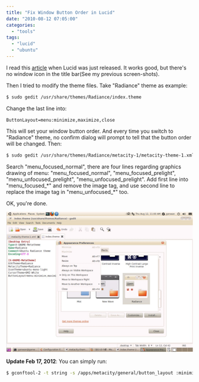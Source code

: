```yaml
---
title: "Fix Window Button Order in Lucid"
date: "2010-08-12 07:05:00"
categories: 
  - "tools"
tags: 
  - "lucid"
  - "ubuntu"
---
```


I read this [article](http://motersho.com/blog/index.php/2010/03/08/fix-minimizemaximizeclose-button-order-in-ubuntu-10-04-lucid-lynx/) when Lucid was just released. It works good, but there's no window icon in the title bar(See my previous screen-shots).

Then I tried to modify the theme files. Take "Radiance" theme as example:

```bash
$ sudo gedit /usr/share/themes/Radiance/index.theme
```

Change the last line into:

```
ButtonLayout=menu:minimize,maximize,close
```

This will set your window button order. And every time you switch to "Radiance" theme, no confirm dialog will prompt to tell that the button order will be changed. Then:

```bash
$ sudo gedit /usr/share/themes/Radiance/metacity-1/metacity-theme-1.xml
```

Search "menu_focused_normal", there are four lines regarding graphics drawing of menu: "menu_focused_normal", "menu_focused_prelight", "menu_unfocused_prelight", "menu_unfocused_prelight". Add first line into "menu_focused_\*" and remove the image tag, and use second line to replace the image tag in "menu_unfocused_\*" too.

OK, you're done.

![lucid_menu_icon](../../images/2010/lucid_menu_icon.jpg)

**Update Feb 17, 2012**: You can simply run:

```bash
$ gconftool-2 -t string -s /apps/metacity/general/button_layout :minimize,maximize,close
```
